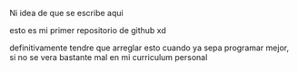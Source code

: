 Ni idea de que se escribe aqui

esto es mi primer repositorio de github xd

definitivamente tendre que arreglar esto cuando ya sepa programar mejor, si no se vera bastante mal en mi curriculum personal